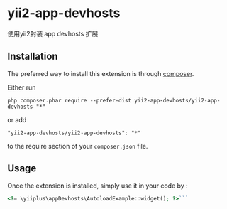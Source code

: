 yii2-app-devhosts
========================
使用yii2封装 app devhosts 扩展

Installation
------------

The preferred way to install this extension is through [composer](http://getcomposer.org/download/).

Either run

```
php composer.phar require --prefer-dist yii2-app-devhosts/yii2-app-devhosts "*"
```

or add

```
"yii2-app-devhosts/yii2-app-devhosts": "*"
```

to the require section of your `composer.json` file.


Usage
-----

Once the extension is installed, simply use it in your code by  :

```php
<?= \yiiplus\appDevhosts\AutoloadExample::widget(); ?>```